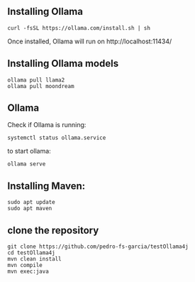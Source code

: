 ## Installing Ollama
```
curl -fsSL https://ollama.com/install.sh | sh
```
Once installed, Ollama will run on http://localhost:11434/

## Installing Ollama models
```
ollama pull llama2
ollama pull moondream
```

## Ollama
Check if Ollama is running:
```
systemctl status ollama.service
```

to start ollama:
```
ollama serve
```


## Installing Maven:
```
sudo apt update
sudo apt maven
```

## clone the repository

```
git clone https://github.com/pedro-fs-garcia/testOllama4j
cd testOllama4j
mvn clean install
mvn compile
mvn exec:java
```
